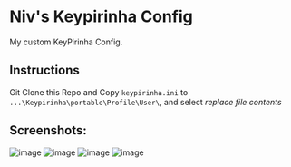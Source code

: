 # Niv's Keypirinha Config

My custom KeyPirinha Config. 

## Instructions

Git Clone this Repo and Copy `keypirinha.ini` to `...\Keypirinha\portable\Profile\User\`, and select _replace file contents_

## Screenshots:

![image](https://user-images.githubusercontent.com/79858886/154857888-4ce5b61d-50c5-4550-8ab0-18bcf04ca29e.png)
![image](https://user-images.githubusercontent.com/79858886/154857912-c218117a-9467-468b-b46e-50cb86d45b00.png)
![image](https://user-images.githubusercontent.com/79858886/154857935-ddb191ae-1f02-4173-9a29-dd65c9d48f70.png)
![image](https://user-images.githubusercontent.com/79858886/154857973-3a8cd20c-658f-4919-ae52-7832f43840a4.png)
